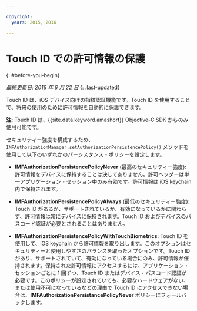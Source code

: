 ```yaml
---

copyright:
  years: 2015, 2016
  
---
```


# Touch ID での許可情報の保護
{: #before-you-begin}

*最終更新日: 2016 年 6 月 22 日*
{: .last-updated}

Touch ID は、iOS デバイス向けの指紋認証機能です。Touch ID を使用することで、将来の使用のために許可情報を自動的に保護できます。 

**注:** Touch ID は、{{site.data.keyword.amashort}} Objective-C SDK からのみ使用可能です。

セキュリティー強度を構成するため、`IMFAuthorizationManager.setAuthorizationPersistencePolicy()` メソッドを使用して以下のいずれかのパーシスタンス・ポリシーを設定します。

* **IMFAuthorizationPersistencePolicyNever** (最高のセキュリティー強度): 許可情報をデバイスに保持することは決してありません。許可ヘッダーは単一アプリケーション・セッション中のみ有効です。許可情報は iOS keychain 内で保持されます。

* **IMFAuthorizationPersistencePolicyAlways** (最低のセキュリティー強度): Touch ID があるか、サポートされているか、有効になっているかに関わらず、許可情報は常にデバイスに保持されます。Touch ID およびデバイスのパスコード認証が必要とされることはありません。

* **IMFAuthorizationPersistencePolicyWithTouchBiometrics**: Touch ID を使用して、iOS keychain から許可情報を取り出します。このオプションはセキュリティーと使用しやすさのバランスを取ったオプションです。Touch ID があり、サポートされていて、有効になっている場合にのみ、許可情報が保持されます。保持された許可情報にアクセスするには、アプリケーション・セッションごとに 1 回ずつ、Touch ID またはデバイス・パスコード認証が必要です。このポリシーが設定されていても、必要なハードウェアがない、または使用不可になっているなどの理由で Touch ID にアクセスできない場合は、**IMFAuthorizationPersistancePolicyNever** ポリシーにフォールバックします。
